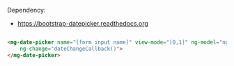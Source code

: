 Dependency:
* https://bootstrap-datepicker.readthedocs.org

~~~ html

<mg-date-picker name="[form input name]" view-mode="[0,1]" ng-model="ng-model-name"  
	ng-change="dateChangeCallback()">
</mg-date-picker>
~~~
